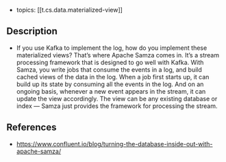 
- topics: [[t.cs.data.materialized-view]]

## Description

- If you use Kafka to implement the log, how do you implement these materialized views? That’s where Apache Samza comes in. It’s a stream processing framework that is designed to go well with Kafka. With Samza, you write jobs that consume the events in a log, and build cached views of the data in the log. When a job first starts up, it can build up its state by consuming all the events in the log. And on an ongoing basis, whenever a new event appears in the stream, it can update the view accordingly. The view can be any existing database or index — Samza just provides the framework for processing the stream.



## References

- https://www.confluent.io/blog/turning-the-database-inside-out-with-apache-samza/